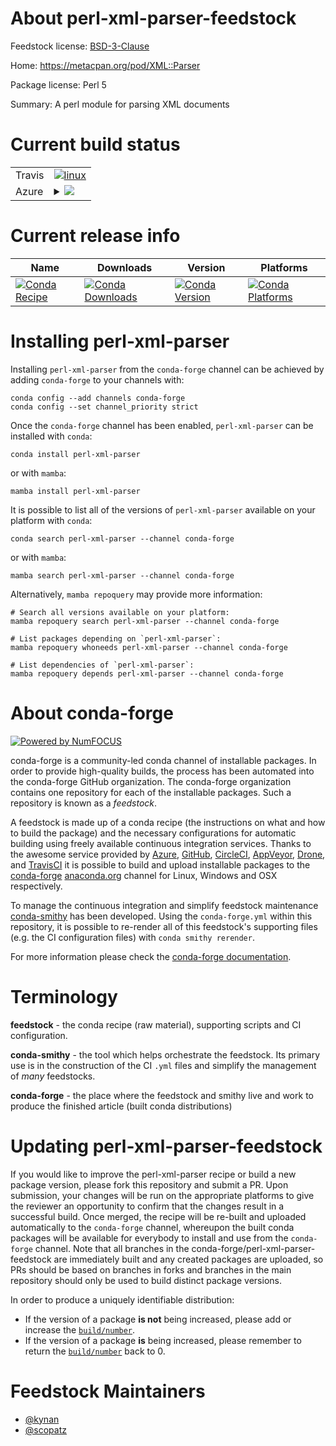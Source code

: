 About perl-xml-parser-feedstock
===============================

Feedstock license: [BSD-3-Clause](https://github.com/conda-forge/perl-xml-parser-feedstock/blob/main/LICENSE.txt)

Home: https://metacpan.org/pod/XML::Parser

Package license: Perl 5

Summary: A perl module for parsing XML documents

Current build status
====================


<table><tr>
    <td>Travis</td>
    <td>
      <a href="https://app.travis-ci.com/conda-forge/perl-xml-parser-feedstock">
        <img alt="linux" src="https://img.shields.io/travis/com/conda-forge/perl-xml-parser-feedstock/main.svg?label=Linux">
      </a>
    </td>
  </tr>
    
  <tr>
    <td>Azure</td>
    <td>
      <details>
        <summary>
          <a href="https://dev.azure.com/conda-forge/feedstock-builds/_build/latest?definitionId=770&branchName=main">
            <img src="https://dev.azure.com/conda-forge/feedstock-builds/_apis/build/status/perl-xml-parser-feedstock?branchName=main">
          </a>
        </summary>
        <table>
          <thead><tr><th>Variant</th><th>Status</th></tr></thead>
          <tbody><tr>
              <td>linux_64</td>
              <td>
                <a href="https://dev.azure.com/conda-forge/feedstock-builds/_build/latest?definitionId=770&branchName=main">
                  <img src="https://dev.azure.com/conda-forge/feedstock-builds/_apis/build/status/perl-xml-parser-feedstock?branchName=main&jobName=linux&configuration=linux%20linux_64_" alt="variant">
                </a>
              </td>
            </tr><tr>
              <td>linux_aarch64</td>
              <td>
                <a href="https://dev.azure.com/conda-forge/feedstock-builds/_build/latest?definitionId=770&branchName=main">
                  <img src="https://dev.azure.com/conda-forge/feedstock-builds/_apis/build/status/perl-xml-parser-feedstock?branchName=main&jobName=linux&configuration=linux%20linux_aarch64_" alt="variant">
                </a>
              </td>
            </tr><tr>
              <td>linux_ppc64le</td>
              <td>
                <a href="https://dev.azure.com/conda-forge/feedstock-builds/_build/latest?definitionId=770&branchName=main">
                  <img src="https://dev.azure.com/conda-forge/feedstock-builds/_apis/build/status/perl-xml-parser-feedstock?branchName=main&jobName=linux&configuration=linux%20linux_ppc64le_" alt="variant">
                </a>
              </td>
            </tr><tr>
              <td>osx_64</td>
              <td>
                <a href="https://dev.azure.com/conda-forge/feedstock-builds/_build/latest?definitionId=770&branchName=main">
                  <img src="https://dev.azure.com/conda-forge/feedstock-builds/_apis/build/status/perl-xml-parser-feedstock?branchName=main&jobName=osx&configuration=osx%20osx_64_" alt="variant">
                </a>
              </td>
            </tr><tr>
              <td>osx_arm64</td>
              <td>
                <a href="https://dev.azure.com/conda-forge/feedstock-builds/_build/latest?definitionId=770&branchName=main">
                  <img src="https://dev.azure.com/conda-forge/feedstock-builds/_apis/build/status/perl-xml-parser-feedstock?branchName=main&jobName=osx&configuration=osx%20osx_arm64_" alt="variant">
                </a>
              </td>
            </tr>
          </tbody>
        </table>
      </details>
    </td>
  </tr>
</table>

Current release info
====================

| Name | Downloads | Version | Platforms |
| --- | --- | --- | --- |
| [![Conda Recipe](https://img.shields.io/badge/recipe-perl--xml--parser-green.svg)](https://anaconda.org/conda-forge/perl-xml-parser) | [![Conda Downloads](https://img.shields.io/conda/dn/conda-forge/perl-xml-parser.svg)](https://anaconda.org/conda-forge/perl-xml-parser) | [![Conda Version](https://img.shields.io/conda/vn/conda-forge/perl-xml-parser.svg)](https://anaconda.org/conda-forge/perl-xml-parser) | [![Conda Platforms](https://img.shields.io/conda/pn/conda-forge/perl-xml-parser.svg)](https://anaconda.org/conda-forge/perl-xml-parser) |

Installing perl-xml-parser
==========================

Installing `perl-xml-parser` from the `conda-forge` channel can be achieved by adding `conda-forge` to your channels with:

```
conda config --add channels conda-forge
conda config --set channel_priority strict
```

Once the `conda-forge` channel has been enabled, `perl-xml-parser` can be installed with `conda`:

```
conda install perl-xml-parser
```

or with `mamba`:

```
mamba install perl-xml-parser
```

It is possible to list all of the versions of `perl-xml-parser` available on your platform with `conda`:

```
conda search perl-xml-parser --channel conda-forge
```

or with `mamba`:

```
mamba search perl-xml-parser --channel conda-forge
```

Alternatively, `mamba repoquery` may provide more information:

```
# Search all versions available on your platform:
mamba repoquery search perl-xml-parser --channel conda-forge

# List packages depending on `perl-xml-parser`:
mamba repoquery whoneeds perl-xml-parser --channel conda-forge

# List dependencies of `perl-xml-parser`:
mamba repoquery depends perl-xml-parser --channel conda-forge
```


About conda-forge
=================

[![Powered by
NumFOCUS](https://img.shields.io/badge/powered%20by-NumFOCUS-orange.svg?style=flat&colorA=E1523D&colorB=007D8A)](https://numfocus.org)

conda-forge is a community-led conda channel of installable packages.
In order to provide high-quality builds, the process has been automated into the
conda-forge GitHub organization. The conda-forge organization contains one repository
for each of the installable packages. Such a repository is known as a *feedstock*.

A feedstock is made up of a conda recipe (the instructions on what and how to build
the package) and the necessary configurations for automatic building using freely
available continuous integration services. Thanks to the awesome service provided by
[Azure](https://azure.microsoft.com/en-us/services/devops/), [GitHub](https://github.com/),
[CircleCI](https://circleci.com/), [AppVeyor](https://www.appveyor.com/),
[Drone](https://cloud.drone.io/welcome), and [TravisCI](https://travis-ci.com/)
it is possible to build and upload installable packages to the
[conda-forge](https://anaconda.org/conda-forge) [anaconda.org](https://anaconda.org/)
channel for Linux, Windows and OSX respectively.

To manage the continuous integration and simplify feedstock maintenance
[conda-smithy](https://github.com/conda-forge/conda-smithy) has been developed.
Using the ``conda-forge.yml`` within this repository, it is possible to re-render all of
this feedstock's supporting files (e.g. the CI configuration files) with ``conda smithy rerender``.

For more information please check the [conda-forge documentation](https://conda-forge.org/docs/).

Terminology
===========

**feedstock** - the conda recipe (raw material), supporting scripts and CI configuration.

**conda-smithy** - the tool which helps orchestrate the feedstock.
                   Its primary use is in the construction of the CI ``.yml`` files
                   and simplify the management of *many* feedstocks.

**conda-forge** - the place where the feedstock and smithy live and work to
                  produce the finished article (built conda distributions)


Updating perl-xml-parser-feedstock
==================================

If you would like to improve the perl-xml-parser recipe or build a new
package version, please fork this repository and submit a PR. Upon submission,
your changes will be run on the appropriate platforms to give the reviewer an
opportunity to confirm that the changes result in a successful build. Once
merged, the recipe will be re-built and uploaded automatically to the
`conda-forge` channel, whereupon the built conda packages will be available for
everybody to install and use from the `conda-forge` channel.
Note that all branches in the conda-forge/perl-xml-parser-feedstock are
immediately built and any created packages are uploaded, so PRs should be based
on branches in forks and branches in the main repository should only be used to
build distinct package versions.

In order to produce a uniquely identifiable distribution:
 * If the version of a package **is not** being increased, please add or increase
   the [``build/number``](https://docs.conda.io/projects/conda-build/en/latest/resources/define-metadata.html#build-number-and-string).
 * If the version of a package **is** being increased, please remember to return
   the [``build/number``](https://docs.conda.io/projects/conda-build/en/latest/resources/define-metadata.html#build-number-and-string)
   back to 0.

Feedstock Maintainers
=====================

* [@kynan](https://github.com/kynan/)
* [@scopatz](https://github.com/scopatz/)

